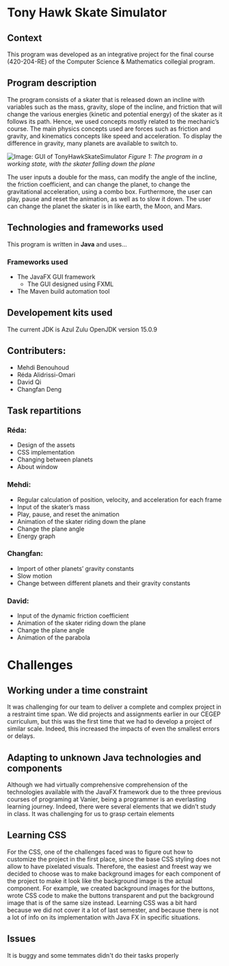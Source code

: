 # Tony Hawk Skate Simulator

## Context

This program was developed as an integrative project for the final course (420-204-RE) of the Computer Science & Mathematics collegial program.

## Program description

The program consists of a skater that is released down an incline with variables such as the mass,
gravity, slope of the incline, and friction that will change the various energies (kinetic and potential energy) of the skater as it follows its path. Hence, we used concepts mostly related to
the mechanic’s course. The main physics concepts used are forces such as friction and gravity,
and kinematics concepts like speed and acceleration. To display the difference in gravity, many
planets are available to switch to.

![Image: GUI of TonyHawkSkateSimulator](https://drive.google.com/uc?export=view&id=16EJoFRg-byruXqES6SnnaP_LYxcc2bCb)
*Figure 1: The program in a working state, with the skater falling down the plane*

The user inputs a double for the mass, can modify the angle of the incline, the friction
coefficient, and can change the planet, to change the gravitational acceleration, using a combo
box. Furthermore, the user can play, pause and reset the animation, as well as to slow it down.
The user can change the planet the skater is in like earth, the Moon, and Mars.

## Technologies and frameworks used

This program is written in **Java** and uses...

### Frameworks used

* The JavaFX GUI framework
    * The GUI designed using FXML
* The Maven build automation tool

## Developement kits used

The current JDK is Azul Zulu OpenJDK version 15.0.9

## Contributers:
* Mehdi Benouhoud
* Réda Alidrissi-Omari
* David Qi
* Changfan Deng

## Task repartitions

### Réda:
* Design of the assets 
* CSS implementation
* Changing between planets 
* About window

### Mehdi:
* Regular calculation of position, velocity, and acceleration for each frame
* Input of the skater’s mass
* Play, pause, and reset the animation
* Animation of the skater riding down the plane
* Change the plane angle
* Energy graph 
### Changfan:
* Import of other planets’ gravity constants
* Slow motion
* Change between different planets and their gravity constants
### David:
* Input of the dynamic friction coefficient
* Animation of the skater riding down the plane
* Change the plane angle
* Animation of the parabola

# Challenges

## Working under a time constraint

It was challenging for our team to deliver a complete and complex project in a restraint time span. We did projects and assignments earlier in our CEGEP curriculum, but this was the first time that we had to develop a project of similar scale. Indeed, this increased the impacts of even the smallest errors or delays. 

## Adapting to unknown Java technologies and components

Although we had virtually comprehensive comprehension of the technologies available with the JavaFX framework due to the three previous courses of programing at Vanier, being a programmer is an everlasting learning journey. Indeed, there were several elements that we didn’t study in class. It was challenging for us to grasp certain elements

## Learning CSS 

For the CSS, one of the challenges faced was to figure out how to customize the project in the first place, since the base CSS styling does not allow to have pixelated visuals. Therefore, the easiest and freest way we decided to choose was to make background images for each component of the project to make it look like the background image is the actual component. For example, we created background images for the buttons, wrote CSS code to make the buttons transparent and put the background image that is of the same size instead. Learning CSS was a bit hard because we did not cover it a lot of last semester, and because there is not a lot of info on its implementation with Java FX in specific situations.

## Issues

It is buggy and some temmates didn't do their tasks properly






